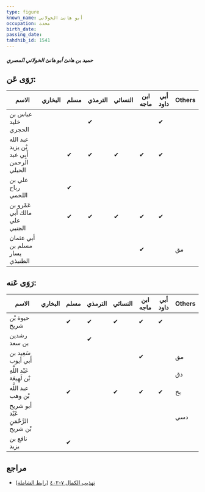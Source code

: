 ```yaml
---
type: figure
known_name: أبو هانئ الخولاني
occupation: محدث
birth_date:
passing_date:
tahdhib_id: 1541
---
```

##### حميد بن هانئ أبو هانئ الخولاني المصري

## رَوَى عَن:
| الاسم                                     | البخاري | مسلم | الترمذي | النسائي | ابن ماجه | أبي داود | Others |
| ----------------------------------------- | ------- | ---- | ------- | ------- | -------- | -------- | ------ |
| عباس بن خليد الحجري                       |         |      | ✔       |         |          | ✔        |        |
| عبد الله بْن يزيد أَبِي عبد الرحمن الحبلي |         | ✔    | ✔       | ✔       | ✔        | ✔        |        |
| علي بن رباح اللخمي                        |         | ✔    |         |         |          |          |        |
| عَمْرو بن مالك أبي علي الجنبي             |         | ✔    | ✔       | ✔       | ✔        | ✔        |        |
| أبي عثمان مسلم بن يسار الطنبذي            |         |      |         |         | ✔        |          | مق     |
## رَوَى عَنه:
| الاسم                               | البخاري | مسلم | الترمذي | النسائي | ابن ماجه | أبي داود | Others |
| ----------------------------------- | ------- | ---- | ------- | ------- | -------- | -------- | ------ |
| حيوة بْن شريح                       |         | ✔    | ✔       | ✔       | ✔        | ✔        |        |
| رشدين بن سعد                        |         |      | ✔       |         |          |          |        |
| سَعِيد بن أَبي أيوب                 |         |      |         |         | ✔        |          | مق     |
| عَبْد اللَّهِ بْن لَهِيعَة          |         |      |         |         |          |          | دق     |
| عبد اللَّه بْن وهب                  |         | ✔    |         | ✔       | ✔        | ✔        | بخ     |
| أبو شريح عَبْد الرَّحْمَنِ بْن شريح |         |      |         |         |          |          | دسي    |
| نافع بن يزيد                        |         | ✔    |         |         |          |          |        |
## مراجع
- [تهذيب الكمال ٧-٤٠٢](obsidian://open?vault=Tahdhib-al-Kamal&file=Figures/١٥٤١-حميد%20بن%20هانئ%20أبو%20هانئ%20الخولاني%20المصري) ([رابط الشاملة](https://shamela.ws/book/3722/3624))